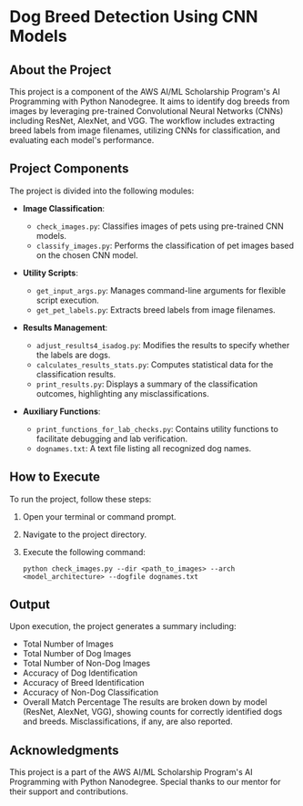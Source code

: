 # Dog Breed Detection Using CNN Models

## About the Project
This project is a component of the AWS AI/ML Scholarship Program's AI Programming with Python Nanodegree. It aims to identify dog breeds from images by leveraging pre-trained Convolutional Neural Networks (CNNs) including ResNet, AlexNet, and VGG. The workflow includes extracting breed labels from image filenames, utilizing CNNs for classification, and evaluating each model's performance.

## Project Components
The project is divided into the following modules:

- **Image Classification**: 
  - `check_images.py`: Classifies images of pets using pre-trained CNN models.
  - `classify_images.py`: Performs the classification of pet images based on the chosen CNN model.

- **Utility Scripts**:
  - `get_input_args.py`: Manages command-line arguments for flexible script execution.
  - `get_pet_labels.py`: Extracts breed labels from image filenames.

- **Results Management**:
  - `adjust_results4_isadog.py`: Modifies the results to specify whether the labels are dogs.
  - `calculates_results_stats.py`: Computes statistical data for the classification results.
  - `print_results.py`: Displays a summary of the classification outcomes, highlighting any misclassifications.

- **Auxiliary Functions**:
  - `print_functions_for_lab_checks.py`: Contains utility functions to facilitate debugging and lab verification.
  - `dognames.txt`: A text file listing all recognized dog names.

## How to Execute
To run the project, follow these steps:

1. Open your terminal or command prompt.
2. Navigate to the project directory.
3. Execute the following command:

   ```
   python check_images.py --dir <path_to_images> --arch <model_architecture> --dogfile dognames.txt

   ```
## Output

Upon execution, the project generates a summary including:

- Total Number of Images
- Total Number of Dog Images
- Total Number of Non-Dog Images
- Accuracy of Dog Identification
- Accuracy of Breed Identification
- Accuracy of Non-Dog Classification
- Overall Match Percentage
The results are broken down by model (ResNet, AlexNet, VGG), showing counts for correctly identified dogs and breeds. Misclassifications, if any, are also reported.

## Acknowledgments
This project is a part of the AWS AI/ML Scholarship Program's AI Programming with Python Nanodegree. Special thanks to our mentor for their support and contributions.




